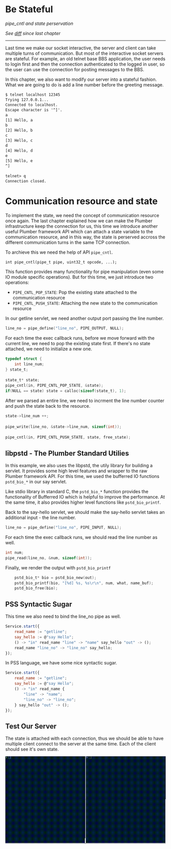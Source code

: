 # Be Stateful
*pipe_cntl and state perservation*

*See [diff](https://github.com/38/plumber-tutorial/compare/6-interactive-src...7-be-stateful-src) since last chapter*

---

Last time we make our socket interactive, the server and client can take multiple turns of communication. But most of the interactive socket servers are stateful. For example, an old telnet base BBS application, the user needs to login first and then the connection authenticated to the logged in user, so the user can use the connection for posting messages to the BBS. 

In this chapter, we also want to modify our server into a stateful fashion. What we are going to do is add a line number before the greeting message.

```
$ telnet localhost 12345
Trying 127.0.0.1...
Connected to localhost.
Escape character is '^]'.
a
[1] Hello, a
b
[2] Hello, b
c
[3] Hello, c
d
[4] Hello, d
e
[5] Hello, e
^]

telnet> q
Connection closed.
```

# Communication resource and state

To implement the state, we need the concept of communication resource once again. 
The last chapter explained how we can make the Plumber infrastructure keep the 
connection for us, this time we introduce another useful Plumber framework API
which can attach a state variable to the communication resource, and in this way,
the state is perserved accross the different communication turns in the same
TCP connection.

To archieve this we need the help of API `pipe_cntl`.

```
int pipe_cntl(pipe_t pipe, uint32_t opcode, ...);
```

This function provides many functionality for pipe manipulation (even some IO module specific operations). But for this time, we just introduce two operations:

* `PIPE_CNTL_POP_STATE`: Pop the existing state attached to the communication resource
* `PIPE_CNTL_PUSH_STATE`: Attaching the new state to the communication resource

In our getline servlet, we need another output port passing the line number.

```C
line_no = pipe_define("line_no", PIPE_OUTPUT, NULL);
```
   
For each time the exec callback runs, before we move forward with the current line, we need to pop the existing state first. If there's no state attached, we need to initialize a new one.

```C
typedef struct {
	int line_num;
} state_t;

state_t* state;
pipe_cntl(in, PIPE_CNTL_POP_STATE, &state);
if(NULL == state) state = calloc(sizeof(state_t), 1);
```

After we parsed an entire line, we need to incrment the line number counter and push the state  back to the resource.

```C
state->line_num ++;

pipe_write(line_no, &state->line_num, sizeof(int));

pipe_cntl(in, PIPE_CNTL_PUSH_STATE, state, free_state);
```

## libpstd - The Plumber Standard Utilies

In this example, we also uses the libpstd, the utily library for building a servlet. It provides some high level features and wrapper to the raw Plumber framework API. For this time, we used the bufferred IO functions `pstd_bio_*` in our say servlet.

Like stdio library in standard C, the `pstd_bio_*` function provides the functionality of Bufferred IO which is helpful to improve the performance. At the same time, it also provides higher level functions like `pstd_bio_printf`. 

Back to the say-hello servlet, we should make the say-hello servlet takes an additional input - the line number.

```C
line_no = pipe_define("line_no", PIPE_INPUT, NULL);
```

For each time the exec callback runs, we should read the line number as well.

```C
int num;
pipe_read(line_no, &num, sizeof(int));
```

Finally, we render the output with `pstd_bio_printf`

```C
	pstd_bio_t* bio = pstd_bio_new(out);
	pstd_bio_printf(bio, "[%d] %s, %s\r\n", num, what, name_buf);
	pstd_bio_free(bio);
```

## PSS Syntactic Sugar

This time we also need to bind the line\_no pipe as well.

```javascript
Service.start({
	read_name := "getline";
	say_hello := @"say Hello";
	() -> "in" read_name "line" -> "name" say_hello "out" -> ();
	read_name "line_no" -> "line_no" say_hello;
});
```

In PSS language, we have some nice syntactic sugar.

```javascript
Service.start({
	read_name := "getline";
	say_hello := @"say Hello";
	() -> "in" read_name {
		"line" -> "name";
		"line_no" -> "line_no";
	} say_hello "out" -> ();
});
```

## Test Our Server

The state is attached with each connection, thus we should be able to have multiple client connect to the server at the same time. Each of the client should see it's own state.

![screenshot](https://raw.githubusercontent.com/38/plumber-tutorial/7-stateful/test.gif)
